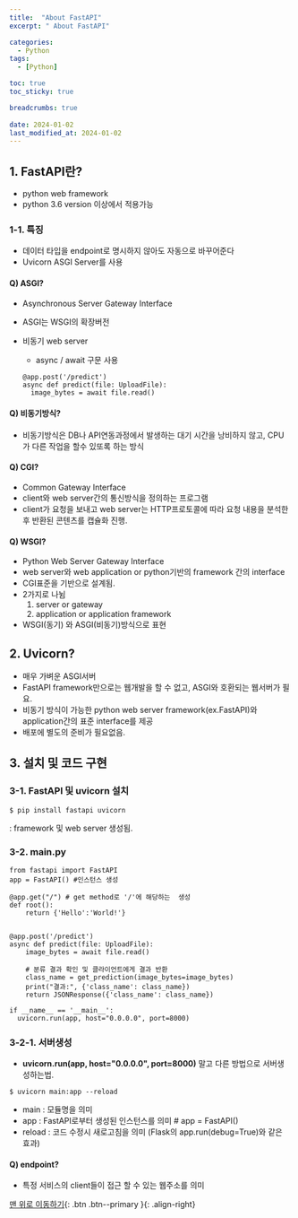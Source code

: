 ```yaml
---
title:  "About FastAPI"
excerpt: " About FastAPI"

categories:
  - Python
tags:
  - [Python]

toc: true
toc_sticky: true

breadcrumbs: true
 
date: 2024-01-02
last_modified_at: 2024-01-02
---
```




## 1. FastAPI란?
- python web framework
- python 3.6 version 이상에서 적용가능

### 1-1. 특징
- 데이터 타입을 endpoint로 명시하지 않아도 자동으로 바꾸어준다
- Uvicorn ASGI Server를 사용

#### Q) ASGI?
- Asynchronous Server Gateway Interface
- ASGI는 WSGI의 확장버전
- 비동기 web server
  - async / await 구문 사용
  
  ```
  @app.post('/predict')   
  async def predict(file: UploadFile):
    image_bytes = await file.read()
  ```

#### Q) 비동기방식?
- 비동기방식은 DB나 API연동과정에서 발생하는 대기 시간을 낭비하지 않고, CPU가 다른 작업을 할수 있또록 하는 방식

#### Q) CGI?
- Common Gateway Interface
- client와 web server간의 통신방식을 정의하는 프로그램
- client가 요청을 보내고 web server는 HTTP프로토콜에 따라 요청 내용을 분석한 후 반환된 콘텐츠를 캡슐화 진행.

#### Q) WSGI?
- Python Web Server Gateway Interface
- web server와 web application or python기반의 framework 간의 interface
- CGI표준을 기반으로 설계됨.
- 2가지로 나뉨
  1. server or gateway
  2. application or application framework
- WSGI(동기) 와 ASGI(비동기)방식으로 표현

## 2. Uvicorn?
- 매우 가벼운 ASGI서버
- FastAPI framework만으로는 웹개발을 할 수 없고, ASGI와 호환되는 웹서버가 필요.
- 비동기 방식이 가능한 python web server framework(ex.FastAPI)와 application간의 표준 interface를 제공
- 배포에 별도의 준비가 필요없음.

## 3. 설치 및 코드 구현

### 3-1. FastAPI 및 uvicorn 설치
```
$ pip install fastapi uvicorn
```
: framework 및 web server 생성됨.

### 3-2. main.py
```
from fastapi import FastAPI
app = FastAPI() #인스턴스 생성

@app.get("/") # get method로 '/'에 해당하는  생성
def root():
    return {'Hello':'World!'} 


@app.post('/predict')   
async def predict(file: UploadFile):
    image_bytes = await file.read()
    
    # 분류 결과 확인 및 클라이언트에게 결과 반환
    class_name = get_prediction(image_bytes=image_bytes)
    print("결과:", {'class_name': class_name})
    return JSONResponse({'class_name': class_name})

if __name__ == '__main__':
  uvicorn.run(app, host="0.0.0.0", port=8000)
```

### 3-2-1. 서버생성
- **uvicorn.run(app, host="0.0.0.0", port=8000)** 말고 다른 방법으로 서버생성하는법.
```
$ uvicorn main:app --reload
```
- main : 모듈명을 의미
- app : FastAPI로부터 생성된 인스턴스를 의미 # app = FastAPI()
- reload : 코드 수정시 새로고침을 의미 (Flask의 app.run(debug=True)와 같은 효과)

#### Q) endpoint?
- 특정 서비스의 client들이 접근 할 수 있는 웹주소를 의미

[맨 위로 이동하기](#){: .btn .btn--primary }{: .align-right}
 

